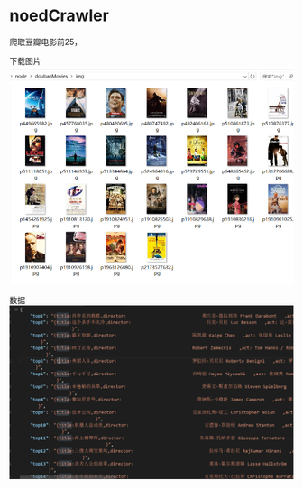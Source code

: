 # noedCrawler
爬取豆瓣电影前25，

下载图片
![Image](https://github.com/MengZhaoFly/noedCrawler/blob/master/img/pic.png)


数据
![Image](https://github.com/MengZhaoFly/noedCrawler/blob/master/img/desc.png)
